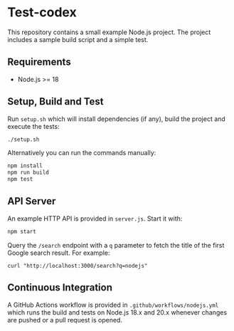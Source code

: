 # Test-codex

This repository contains a small example Node.js project. The project includes a sample build script and a simple test.

## Requirements

- Node.js >= 18

## Setup, Build and Test

Run `setup.sh` which will install dependencies (if any), build the project and execute the tests:

```sh
./setup.sh
```

Alternatively you can run the commands manually:

```sh
npm install
npm run build
npm test
```

## API Server

An example HTTP API is provided in `server.js`. Start it with:

```sh
npm start
```

Query the `/search` endpoint with a `q` parameter to fetch the title of the first
Google search result. For example:

```
curl "http://localhost:3000/search?q=nodejs"
```

## Continuous Integration

A GitHub Actions workflow is provided in `.github/workflows/nodejs.yml` which runs the build and tests on Node.js 18.x and 20.x whenever changes are pushed or a pull request is opened.
